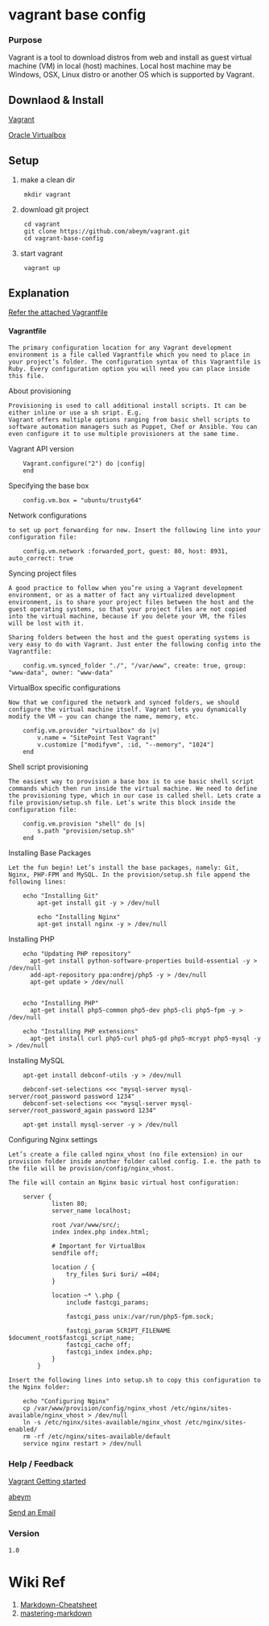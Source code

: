 # vagrant base config

### Purpose

Vagrant is a tool to download distros from web and install as guest virtual machine (VM) in local (host) machines.
Local host machine may be Windows, OSX, Linux distro or another OS which is supported by Vagrant.

## Downlaod & Install

[Vagrant](https://www.vagrantup.com/downloads.html)

[Oracle Virtualbox](https://www.virtualbox.org/wiki/Downloads)



## Setup

1. make a clean dir

        mkdir vagrant


3. download git project

        cd vagrant
        git clone https://github.com/abeym/vagrant.git
        cd vagrant-base-config

4. start vagrant

        vagrant up

## Explanation

[Refer the attached Vagrantfile](Vagrantfile)

#### Vagrantfile

    The primary configuration location for any Vagrant development environment is a file called Vagrantfile which you need to place in your project’s folder. The configuration syntax of this Vagrantfile is Ruby. Every configuration option you will need you can place inside this file.

  About provisioning

    Provisioning is used to call additional install scripts. It can be either inline or use a sh sript. E.g.
    Vagrant offers multiple options ranging from basic shell scripts to software automation managers such as Puppet, Chef or Ansible. You can even configure it to use multiple provisioners at the same time.

  Vagrant API version

        Vagrant.configure("2") do |config|
        end

  Specifying the base box

        config.vm.box = "ubuntu/trusty64"

  Network configurations

    to set up port forwarding for now. Insert the following line into your configuration file:

        config.vm.network :forwarded_port, guest: 80, host: 8931, auto_correct: true

  Syncing project files

    A good practice to follow when you’re using a Vagrant development environment, or as a matter of fact any virtualized development environment, is to share your project files between the host and the guest operating systems, so that your project files are not copied into the virtual machine, because if you delete your VM, the files will be lost with it.

    Sharing folders between the host and the guest operating systems is very easy to do with Vagrant. Just enter the following config into the Vagrantfile:

        config.vm.synced_folder "./", "/var/www", create: true, group: "www-data", owner: "www-data"


  VirtualBox specific configurations

    Now that we configured the network and synced folders, we should configure the virtual machine itself. Vagrant lets you dynamically modify the VM – you can change the name, memory, etc.

        config.vm.provider "virtualbox" do |v|
            v.name = "SitePoint Test Vagrant"
            v.customize ["modifyvm", :id, "--memory", "1024"]
        end

  Shell script provisioning

    The easiest way to provision a base box is to use basic shell script commands which then run inside the virtual machine. We need to define the provisioning type, which in our case is called shell. Lets crate a file provision/setup.sh file. Let’s write this block inside the configuration file:

        config.vm.provision "shell" do |s|
            s.path "provision/setup.sh"
        end

  Installing Base Packages

    Let the fun begin! Let’s install the base packages, namely: Git, Nginx, PHP-FPM and MySQL. In the provision/setup.sh file append the following lines:

        echo "Installing Git"
            apt-get install git -y > /dev/null

            echo "Installing Nginx"
            apt-get install nginx -y > /dev/null


  Installing PHP

        echo "Updating PHP repository"
          apt-get install python-software-properties build-essential -y > /dev/null
          add-apt-repository ppa:ondrej/php5 -y > /dev/null
          apt-get update > /dev/null


        echo "Installing PHP"
          apt-get install php5-common php5-dev php5-cli php5-fpm -y > /dev/null

        echo "Installing PHP extensions"
          apt-get install curl php5-curl php5-gd php5-mcrypt php5-mysql -y > /dev/null


  Installing MySQL

        apt-get install debconf-utils -y > /dev/null

        debconf-set-selections <<< "mysql-server mysql-server/root_password password 1234"
        debconf-set-selections <<< "mysql-server mysql-server/root_password_again password 1234"

        apt-get install mysql-server -y > /dev/null


  Configuring Nginx settings

    Let’s create a file called nginx_vhost (no file extension) in our provision folder inside another folder called config. I.e. the path to the file will be provision/config/nginx_vhost.

    The file will contain an Nginx basic virtual host configuration:

        server {
                listen 80;
                server_name localhost;

                root /var/www/src/;
                index index.php index.html;

                # Important for VirtualBox
                sendfile off;

                location / {
                    try_files $uri $uri/ =404;
                }

                location ~* \.php {
                    include fastcgi_params;

                    fastcgi_pass unix:/var/run/php5-fpm.sock;

                    fastcgi_param SCRIPT_FILENAME $document_root$fastcgi_script_name;
                    fastcgi_cache off;
                    fastcgi_index index.php;
                }
            }

    Insert the following lines into setup.sh to copy this configuration to the Nginx folder:

        echo "Configuring Nginx"
        cp /var/www/provision/config/nginx_vhost /etc/nginx/sites-available/nginx_vhost > /dev/null
        ln -s /etc/nginx/sites-available/nginx_vhost /etc/nginx/sites-enabled/
        rm -rf /etc/nginx/sites-available/default
        service nginx restart > /dev/null

### Help / Feedback

[Vagrant Getting started](https://www.vagrantup.com/docs/getting-started/provisioning.html)

[abeym](https://github.com/abeym)

<a target="_blank" href="mailto:abey_mail@yahoo.com?Subject=vagrant-base-config&body=About%20vagrant-base-config">Send an Email</a>


### Version

    1.0


# Wiki Ref
1. [Markdown-Cheatsheet](https://github.com/adam-p/markdown-here/wiki/Markdown-Cheatsheet)
2. [mastering-markdown](https://guides.github.com/features/mastering-markdown/)

